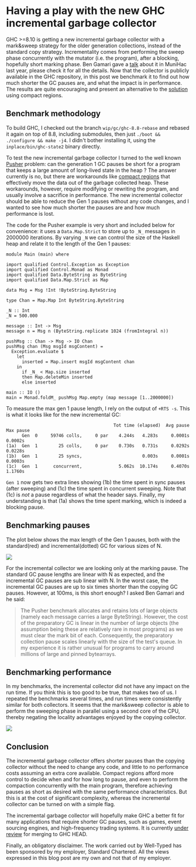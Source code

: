 # Having a play with the new GHC incremental garbage collector

GHC >=8.10 is getting a new incremental garbage collector with a mark&sweep strategy for the older generation collections, instead of the standard copy strategy. Incrementality comes from performing the sweep phase concurrently with the mutator (i.e. the program), after a blocking, hopefully short marking phase. Ben Gamari gave a [talk][1] about it in MuniHac last year, please check it for all the details. Now that the collector is publicly available in the GHC repository, in this post we benchmark it to find out how much shorter the GC pauses are, and what the impact is in performance. The results are quite encouraging and present an alternative to the [solution][2] using compact regions.

## Benchmark methodology
To build GHC, I checked out the branch `wip/gc/ghc-8.8-rebase` and rebased it again on top of 8.8, including submodules, then just `./boot && ./configure && make -j4`. I didn't bother installing it, using the `inplace/bin/ghc-state2` binary directly. 

To test the new incremental garbage collector I turned to the well known [Pusher][3] problem: can the generation 1 GC pauses be short for a program that keeps a large amount of long-lived state in the heap ? The answer currently is no, but there are workarounds like [compact regions][4] that effectively move the data out of the garbage collected heap. These workarounds, however, require modifying or rewriting the program, and usually involve a sacrifice in performance. The new incremental collector should be able to reduce the Gen 1 pauses without any code changes, and I wanted to see how much shorter the pauses are and how much performance is lost.

The code for the Pusher example is very short and included below for convenience: it uses a `Data.Map.Strict` to store up to `_N_` messages in 2000000 iterations. By varying `_N` we can control the size of the Haskell heap and relate it to the length of the Gen 1 pauses:
```
module Main (main) where

import qualified Control.Exception as Exception
import qualified Control.Monad as Monad
import qualified Data.ByteString as ByteString
import qualified Data.Map.Strict as Map

data Msg = Msg !Int !ByteString.ByteString

type Chan = Map.Map Int ByteString.ByteString

_N :: Int
_N = 500.000

message :: Int -> Msg
message n = Msg n (ByteString.replicate 1024 (fromIntegral n))

pushMsg :: Chan -> Msg -> IO Chan
pushMsg chan (Msg msgId msgContent) =
  Exception.evaluate $
    let
      inserted = Map.insert msgId msgContent chan
    in
      if _N_ < Map.size inserted
      then Map.deleteMin inserted
      else inserted

main :: IO ()
main = Monad.foldM_ pushMsg Map.empty (map message [1..2000000])
```

To measure the max gen 1 pause length, I rely on the output of `+RTS -s`. This is what it looks like for the new incremental GC:
```
                                         Tot time (elapsed)  Avg pause  Max pause
      Gen  0     59746 colls,     0 par    4.244s   4.283s     0.0001s    0.0002s
(1a)  Gen  1        25 colls,     0 par    0.730s   0.731s     0.0292s    0.0228s
(1b)  Gen  1        25 syncs,                       0.003s     0.0001s    0.0003s
(1c)  Gen  1      concurrent,              5.062s  10.174s     0.4070s    1.1760s

```

`Gen 1` now gets two extra lines showing (1b) the time spent in sync pauses (after sweeping) and (1c) the time spent in concurrent sweeping. Note that (1c) is *not* a pause regardless of what the header says. Finally, my understanding is that (1a) shows the time spent marking, which is indeed a blocking pause.

## Benchmarking pauses

The plot below shows the max length of the Gen 1 pauses, both with the standard(red) and incremental(dotted) GC for various sizes of N.

![][pauses]

For the incremental collector we are looking only at the marking pause. The standard GC pause lengths are linear with N as expected, and the incremental GC pauses are sub linear with N. In the worst case, the incremental GC pauses are up to six times shorter than the copying GC pauses. However, at 100ms, is this short enough? I asked Ben Gamari and he said:

>The Pusher benchmark allocates and retains lots of large objects (namely each message carries a large ByteString).
> However, the cost of the preparatory GC is linear in the number of large
> objects (the assumption being these are relatively rare in most
> programs) as we must clear the mark bit of each. Consequently, the
> preparatory collection pause scales linearly with the size of the test's queue. 
> In my experience it is rather unusual for programs to carry around millions of large and pinned bytearrays.

## Benchmarking performance

In my benchmarks, the incremental collector did not have any impact on the run time. If you think this is too good to be true, that makes two of us. I repeated the benchmarks several times, and run times were consistently similar for both collectors. It seems that the mark&sweep collector is able to perform the sweeping phase in parallel using a second core of the CPU, thereby negating the locality advantages enjoyed by the copying collector. 

![][runtimes]

## Conclusion

The incremental garbage collector offers shorter pauses than the copying collector without the need to change any code, and little to no performance costs assuming an extra core available. Compact regions afford more control to decide when and for how long to pause, and even to perform the compaction concurrently with the main program, therefore achieving pauses as short as desired with the same performance characteristics. But this is at the cost of significant complexity, whereas the incremental collector can be turned on with a simple flag.

The incremental garbage collector will hopefully make GHC a better fit for many applications that require shorter GC pauses, such as games, event sourcing engines, and high-frequency trading systems. It is currently [under review][5] for merging to GHC HEAD.

Finally, an obligatory disclaimer. The work carried out by Well-Typed has been sponsored by my employer, Standard Chartered. All the views expressed in this blog post are my own and not that of my employer. 

[1]: https://www.youtube.com/watch?v=7_ig6r2C-d4
[2]: https://www.reddit.com/r/haskell/comments/81r6z0/trying_out_ghc_compact_regions_for_improved/
[3]: https://stackoverflow.com/questions/36772017/reducing-garbage-collection-pause-time-in-a-haskell-program
[4]: http://hackage.haskell.org/package/compact-0.1.0.1
[5]: https://gitlab.haskell.org/ghc/ghc/merge_requests/972
[pauses]: https://pepeiborra.files.wordpress.com/2019/08/pauses-e1564949023768.png
[runtimes]: https://pepeiborra.files.wordpress.com/2019/08/runtimes-e1564948995727.png
